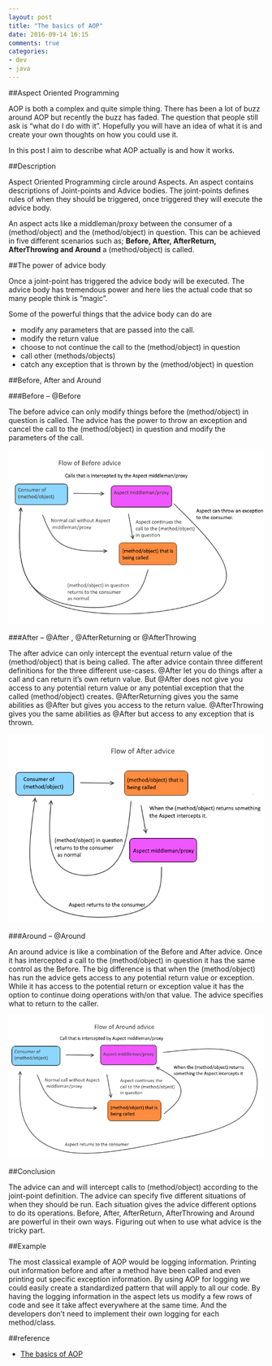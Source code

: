 ```yaml
---
layout: post
title: "The basics of AOP"
date: 2016-09-14 16:15
comments: true
categories: 
- dev
- java
---
```

##Aspect Oriented Programming

AOP is both a complex and quite simple thing. There has been a lot of buzz around AOP but recently the buzz has faded. The question that people still ask is “what do I do with it”. Hopefully you will have an idea of what it is and create your own thoughts on how you could use it.

In this post I aim to describe what AOP actually is and how it works.  

<!-- more -->

##Description

Aspect Oriented Programming circle around Aspects. An aspect contains descriptions of Joint-points and Advice bodies. The joint-points defines rules of when they should be triggered, once triggered they will execute the advice body.

An aspect acts like a middleman/proxy between the consumer of a (method/object) and the (method/object) in question. This can be achieved in five different scenarios such as; **Before, After, AfterReturn, AfterThrowing and Around** a (method/object) is called.

##The power of advice body

Once a joint-point has triggered the advice body will be executed. The advice body has tremendous power and here lies the actual code that so many people think is “magic”.

Some of the powerful things that the advice body can do are

+ modify any parameters that are passed into the call.
+ modify the return value
+ choose to not continue the call to the (method/object) in question
+ call other (methods/objects)
+ catch any exception that is thrown by the (method/object) in question

##Before, After and Around

###Before – @Before 

The before advice can only modify things before the (method/object) in question is called. The advice has the power to throw an exception and cancel the call to the (method/object) in question and modify the parameters of the call.  

<center><img src="/images/aspectj-before.png"/></center>

###After – @After , @AfterReturning  or @AfterThrowing

The after advice can only intercept the eventual return value of the (method/object) that is being called. The after advice contain three different definitions for the three different use-cases. @After  let you do things after a call and can return it’s own return value.  But @After  does not give you access to any potential return value or any potential exception that the called (method/object) creates. @AfterReturning  gives you the same abilities as @After  but gives you access to the return value. @AfterThrowing  gives you the same abilities as @After  but access to any exception that is thrown. 

<center><img src="/images/aspectj-after.png"/></center>

###Around – @Around

An around advice is like a combination of the Before and After advice. Once it has intercepted a call to the (method/object) in question it has the same control as the Before. The big difference is that when the (method/object) has run the advice gets access to any potential return value or exception. While it has access to the potential return or exception value it has the option to continue doing operations with/on that value. The advice specifies what to return to the caller. 

<center><img src="/images/aspectj-around.png"/></center>

##Conclusion

The advice can and will intercept calls to (method/object) according to the joint-point definition. The advice can specify five different situations of when they should be run. Each situation gives the advice different options to do its operations. Before, After, AfterReturn, AfterThrowing and Around are powerful in their own ways. Figuring out when to use what advice is the tricky part.

##Example

The most classical example of AOP would be logging information. Printing out information before and after a method have been called and even printing out specific exception information. By using AOP for logging we could easily create a standardized pattern that will apply to all our code.  By having the logging information in the aspect lets us modify  a few rows of code and see it take affect everywhere at the same time.  And the developers don’t need to implement their own logging for each method/class.

##reference
+ [The basics of AOP](https://blog.jayway.com/2015/09/07/the-basics-of-aop/)